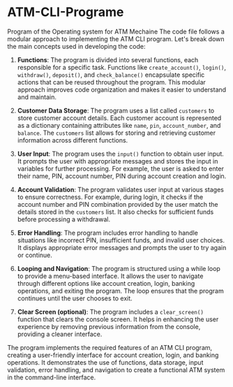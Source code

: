 # ATM-CLI-Programe
Program of the Operating system for ATM Mechaine
The code file follows a modular approach to implementing the ATM CLI program. Let's break down the main concepts used in developing the code:

1. **Functions**: The program is divided into several functions, each responsible for a specific task. Functions like `create_account()`, `login()`, `withdraw()`, `deposit()`, and `check_balance()` encapsulate specific actions that can be reused throughout the program. This modular approach improves code organization and makes it easier to understand and maintain.

2. **Customer Data Storage**: The program uses a list called `customers` to store customer account details. Each customer account is represented as a dictionary containing attributes like `name`, `pin`, `account_number`, and `balance`. The `customers` list allows for storing and retrieving customer information across different functions.

3. **User Input**: The program uses the `input()` function to obtain user input. It prompts the user with appropriate messages and stores the input in variables for further processing. For example, the user is asked to enter their name, PIN, account number, PIN during account creation and login.

4. **Account Validation**: The program validates user input at various stages to ensure correctness. For example, during login, it checks if the account number and PIN combination provided by the user match the details stored in the `customers` list. It also checks for sufficient funds before processing a withdrawal.

5. **Error Handling**: The program includes error handling to handle situations like incorrect PIN, insufficient funds, and invalid user choices. It displays appropriate error messages and prompts the user to try again or continue.

6. **Looping and Navigation**: The program is structured using a while loop to provide a menu-based interface. It allows the user to navigate through different options like account creation, login, banking operations, and exiting the program. The loop ensures that the program continues until the user chooses to exit.

7. **Clear Screen (optional)**: The program includes a `clear_screen()` function that clears the console screen. It helps in enhancing the user experience by removing previous information from the console, providing a cleaner interface.

The program implements the required features of an ATM CLI program, creating a user-friendly interface for account creation, login, and banking operations. It demonstrates the use of functions, data storage, input validation, error handling, and navigation to create a functional ATM system in the command-line interface.

